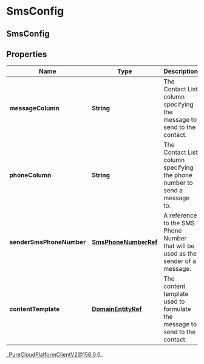 # SmsConfig

## SmsConfig

## Properties

|Name | Type | Description | Notes|
|------------ | ------------- | ------------- | -------------|
| **messageColumn** | **String** | The Contact List column specifying the message to send to the contact. | |
| **phoneColumn** | **String** | The Contact List column specifying the phone number to send a message to. | |
| **senderSmsPhoneNumber** | [**SmsPhoneNumberRef**](SmsPhoneNumberRef) | A reference to the SMS Phone Number that will be used as the sender of a message. | |
| **contentTemplate** | [**DomainEntityRef**](DomainEntityRef) | The content template used to formulate the message to send to the contact. | [optional] |



_PureCloudPlatformClientV2@156.0.0_
